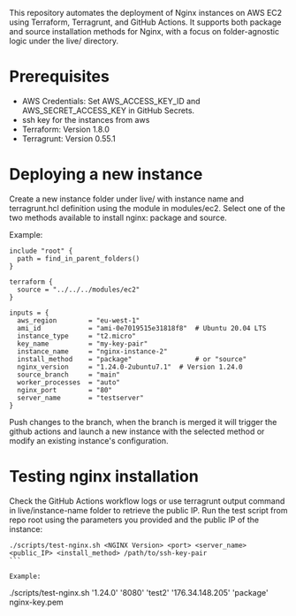 This repository automates the deployment of Nginx instances on AWS EC2 using Terraform, Terragrunt, and GitHub Actions. It supports both package and source installation methods for Nginx, with a focus on folder-agnostic logic under the live/ directory.

# Prerequisites 
* AWS Credentials: Set AWS_ACCESS_KEY_ID and AWS_SECRET_ACCESS_KEY in GitHub Secrets.
* ssh key for the instances from aws 
* Terraform: Version 1.8.0
* Terragrunt: Version 0.55.1 

# Deploying a new instance
Create a new instance folder under live/ with instance name and terragrunt.hcl definition using the module in modules/ec2. Select one of the two methods available to install nginx: package and source.

Example: 
```
include "root" {
  path = find_in_parent_folders()
}

terraform {
  source = "../../../modules/ec2"
}

inputs = {
  aws_region        = "eu-west-1"
  ami_id            = "ami-0e7019515e31818f8"  # Ubuntu 20.04 LTS
  instance_type     = "t2.micro"
  key_name          = "my-key-pair"
  instance_name     = "nginx-instance-2"
  install_method    = "package"                # or "source"
  nginx_version     = "1.24.0-2ubuntu7.1"  # Version 1.24.0
  source_branch     = "main"
  worker_processes  = "auto"
  nginx_port        = "80"
  server_name       = "testserver"
}
```
Push changes to the branch, when the branch is merged it will trigger the github actions and launch a new instance with the selected method or modify an existing instance's configuration.

# Testing nginx installation

Check the GitHub Actions workflow logs or use terragrunt output command in live/instance-name folder to retrieve the public IP.  Run the test script from repo root using the parameters you provided and the public IP of the instance:
````
./scripts/test-nginx.sh <NGINX Version> <port> <server_name> <public_IP> <install_method> /path/to/ssh-key-pair
```

Example: 

````
 ./scripts/test-nginx.sh '1.24.0' '8080' 'test2' '176.34.148.205' 'package' nginx-key.pem 
```




